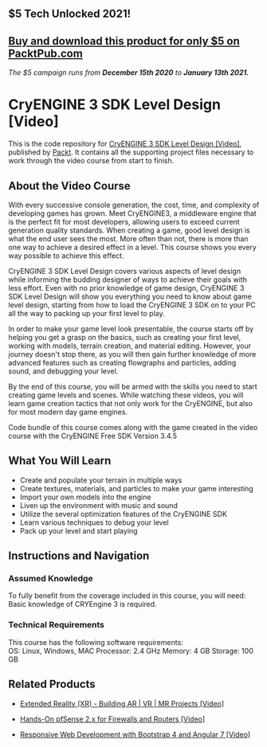 ## $5 Tech Unlocked 2021!
[Buy and download this product for only $5 on PacktPub.com](https://www.packtpub.com/)
-----
*The $5 campaign         runs from __December 15th 2020__ to __January 13th 2021.__*

# CryENGINE 3 SDK Level Design [Video]
This is the code repository for [CryENGINE 3 SDK Level Design [Video]](https://www.packtpub.com/game-development/cryengine-3-sdk-level-design-video?utm_source=github&utm_medium=repository&utm_campaign=9781849697408), published by [Packt](https://www.packtpub.com/?utm_source=github). It contains all the supporting project files necessary to work through the video course from start to finish.
## About the Video Course
	
With every successive console generation, the cost, time, and complexity of developing games has grown. Meet CryENGINE3, a middleware engine that is the perfect fit for most developers, allowing users to exceed current generation quality standards. When creating a game, good level design is what the end user sees the most. More often than not, there is more than one way to achieve a desired effect in a level. This course shows you every way possible to achieve this effect.

CryENGINE 3 SDK Level Design covers various aspects of level design while informing the budding designer of ways to achieve their goals with less effort. Even with no prior knowledge of game design, CryENGINE 3 SDK Level Design will show you everything you need to know about game level design, starting from how to load the CryENGINE 3 SDK on to your PC all the way to packing up your first level to play.

In order to make your game level look presentable, the course starts off by helping you get a grasp on the basics, such as creating your first level, working with models, terrain creation, and material editing. However, your journey doesn't stop there, as you will then gain further knowledge of more advanced features such as creating flowgraphs and particles, adding sound, and debugging your level.

By the end of this course, you will be armed with the skills you need to start creating game levels and scenes. While watching these videos, you will learn game creation tactics that not only work for the CryENGINE, but also for most modern day game engines.

Code bundle of this course comes along with the game created in the video course with the CryENGINE Free SDK Version 3.4.5


<H2>What You Will Learn</H2>
<DIV class=book-info-will-learn-text>
<UL>
<LI>Create and populate your terrain in multiple ways 
<LI>Create textures, materials, and particles to make your game interesting 
<LI>Import your own models into the engine 
<LI>Liven up the environment with music and sound 
<LI>Utilize the several optimization features of the CryENGINE SDK 
<LI>Learn various techniques to debug your level 
<LI>Pack up your level and start playing </LI></UL></DIV>

## Instructions and Navigation
### Assumed Knowledge
To fully benefit from the coverage included in this course, you will need:<br/>
Basic knowledge of CRYEngine 3 is required.
### Technical Requirements
This course has the following software requirements:<br/>
OS: Linux, Windows, MAC
Processor: 2.4 GHz
Memory: 4 GB
Storage: 100 GB

## Related Products
* [Extended Reality (XR) - Building AR | VR | MR Projects [Video]](https://www.packtpub.com/game-development/extended-reality-xr-building-ar-vr-mr-projects-video?utm_source=github&utm_medium=repository&utm_campaign=9781838559694)

* [Hands-On pfSense 2.x for Firewalls and Routers [Video]](https://www.packtpub.com/networking-and-servers/hands-pfsense-2x-firewalls-and-routers-video?utm_source=github&utm_medium=repository&utm_campaign=9781789805017)

* [Responsive Web Development with Bootstrap 4 and Angular 7 [Video]](https://www.packtpub.com/web-development/responsive-web-development-bootstrap-4-and-angular-7-video?utm_source=github&utm_medium=repository&utm_campaign=9781789615272)

